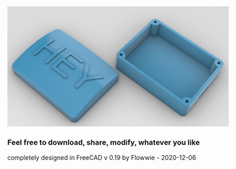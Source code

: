 ![Image of Hey Case](https://github.com/Flowwie/flowwie-freecad/blob/master/hey-case/heycase.PNG)
### Feel free to download, share, modify, whatever you like
completely designed in FreeCAD v 0.19 by Flowwie - 2020-12-06
